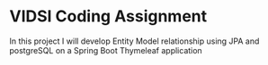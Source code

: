 # VIDSI Coding Assignment


In this project I will develop Entity Model relationship using JPA and postgreSQL on a Spring Boot Thymeleaf application
